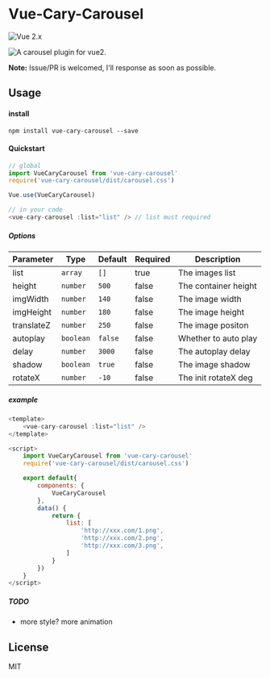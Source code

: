 # Vue-Cary-Carousel
![Vue 2.x](https://img.shields.io/badge/vue-2.x-green.svg "Vue 2 Compatible")



![A carousel plugin for vue2.]('https://raw.githubusercontent.com/cry101/vue-cary-carousel/master/view.gif')

**Note:**
Issue/PR is welcomed, I'll response as soon as possible.

## Usage

#### install
`npm install vue-cary-carousel --save`

#### Quickstart
```javascript
// global
import VueCaryCarousel from 'vue-cary-carousel'
require('vue-cary-carousel/dist/carousel.css')

Vue.use(VueCaryCarousel)

// in your code
<vue-cary-carousel :list="list" /> // list must required


```

##### Options

Parameter | Type | Default | Required | Description
--------- | ---- | ---- | ---- |-----------
list | `array` | `[]` | true | The images list
height | `number`| `500` | false | The container height
imgWidth | `number` | `140` | false | The image width
imgHeight | `number` | `180` | false | The image height
translateZ | `number` | `250` | false | The image positon
autoplay | `boolean` | `false` | false | Whether to auto play
delay | `number` | `3000` | false | The autoplay delay
shadow | `boolean` | `true` | false | The image shadow
rotateX | `number` | `-10` | false | The init rotateX deg


##### example
```javascript
<template>
    <vue-cary-carousel :list="list" />
</template>

<script>
    import VueCaryCarousel from 'vue-cary-carousel'
    require('vue-cary-carousel/dist/carousel.css')

    export default{
        components: {
            VueCaryCarousel
        },
        data() {
            return {
                list: [
                    'http://xxx.com/1.png',
                    'http://xxx.com/2.png',
                    'http://xxx.com/3.png',
                ]
            }
        })
    }
</script>
```

##### TODO
*  more style? more animation

## License
MIT
